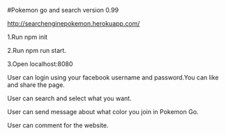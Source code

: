 #Pokemon go and search version 0.99

http://searchenginepokemon.herokuapp.com/

1.Run npm init

2.Run npm run start.

3.Open localhost:8080

User can login using your facebook username and password.You can like and share the page.

User can search and select what you want.

User can send message about what color you join in Pokemon Go.

User can comment for the website.


